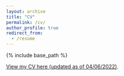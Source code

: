 ```yaml
---
layout: archive
title: "CV"
permalink: /cv/
author_profile: true
redirect_from:
  - /resume
---
```


{% include base_path %}

<a href="/files/Salaudeen_Olawale_CV/Salaudeen_Olawale_CV.pdf" target="_blank">View my CV here (updated as of 04/06/2022)</a>.
